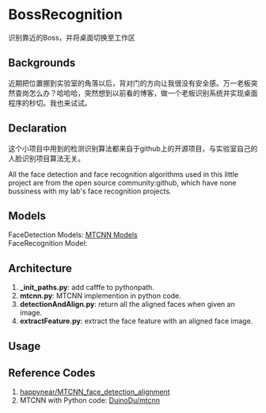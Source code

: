 # BossRecognition
识别靠近的Boss，并将桌面切换至工作区  

## Backgrounds  
近期把位置挪到实验室的角落以后，背对门的方向让我很没有安全感。万一老板突然查岗怎么办？哈哈哈，突然想到以前看的博客，做一个老板识别系统并实现桌面程序的秒切。我也来试试。

## Declaration 
这个小项目中用到的检测识别算法都来自于github上的开源项目，与实验室自己的人脸识别项目算法无关。  

All the face detection and face recognition algorithms used in this little project are from the open source community:github, which have none bussiness with my lab's face recognition projects.  

## Models  
FaceDetection Models: [MTCNN Models](https://github.com/kpzhang93/MTCNN_face_detection_alignment)  
FaceRecognition Model: []()   

## Architecture   
1. **_init_paths.py**: add cafffe to pythonpath.  
2. **mtcnn.py**: MTCNN implemention in python code.  
3. **detectionAndAlign.py**: return all the aligned faces when given an image. 
4. **extractFeature.py**: extract the face feature with an aligned face image.  


## Usage



## Reference Codes  
1. [happynear/MTCNN_face_detection_alignment](https://github.com/happynear/MTCNN_face_detection_alignment)  
2. MTCNN with Python code: [DuinoDu/mtcnn](https://github.com/DuinoDu/mtcnn)